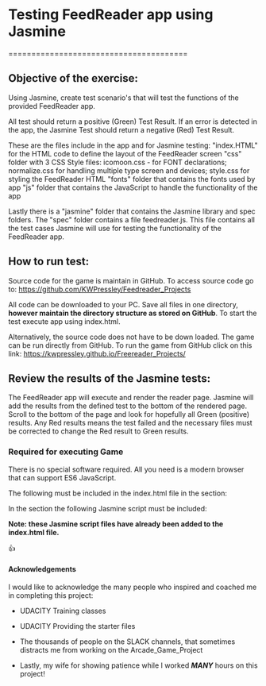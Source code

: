 # Testing FeedReader app using Jasmine
=======================================

## Objective of the exercise:

Using Jasmine, create test scenario's that will test the functions of the provided FeedReader app.

All test should return a positive (Green) Test Result.  If an error is detected in the app, the Jasmine Test should return a negative (Red) Test Result.

These are the files include in the app and for Jasmine testing:
"index.HTML" for the HTML code to define the layout of the FeedReader screen
"css" folder with 3 CSS Style files: icomoon.css - for FONT declarations; normalize.css for handling multiple type screen and devices; style.css for styling the FeedReader HTML
"fonts" folder that contains the fonts used by app
"js" folder that contains the JavaScript to handle the functionality of the app

Lastly there is a "jasmine" folder that contains the Jasmine library and spec folders.   The "spec" folder contains a file feedreader.js.  This file contains all the test cases Jasmine will use for testing the functionality of the FeedReader app.



## How to run test:

Source code for the game is maintain in GitHub.  To access source code go to:
<https://github.com/KWPressley/Feedreader_Projects>

All code can be downloaded to your PC.  Save all files in one directory, **however maintain the directory structure as stored on GitHub**.  To start the test execute app using index.html.

Alternatively, the source code does not have to be down loaded.  The game can be run directly from GitHub.  To run the game from GitHub click on this link:
<https://kwpressley.github.io/Freereader_Projects/>


## Review the results of the Jasmine tests:

The FeedReader app will execute and render the reader page.   Jasmine will add the results from the defined test to the bottom of the rendered page.  Scroll to the bottom of the page and look for hopefully all Green (positive) results.   Any Red results means the test failed and the necessary files must be corrected to change the Red result to Green results.

### Required for executing Game
There is no special software required.  All you need is a modern browser that can support ES6 JavaScript.

The following must be included in the index.html file in the <head> section:
<link rel="stylesheet" href="jasmine/lib/jasmine-2.1.2/jasmine.css">

<script src="jasmine/lib/jasmine-2.1.2/jasmine.js"></script>
<script src="jasmine/lib/jasmine-2.1.2/jasmine-html.js"></script>
<script src="jasmine/lib/jasmine-2.1.2/boot.js"></script>

In the <body> section the following Jasmine script must be included:
<script src="jasmine/spec/feedreader.js"></script>

**Note:  these Jasmine script files have already been added to the index.html file.**

:+1:
#### Acknowledgements
I would like to acknowledge the many people who inspired and coached me in completing this project:

* UDACITY Training classes
* UDACITY Providing the starter files

* The thousands of people on the SLACK channels, that sometimes distracts me from working on the Arcade_Game_Project

* Lastly, my wife for showing patience while I worked _**MANY**_ hours on this project!
